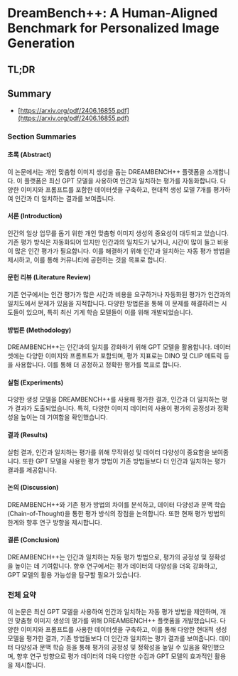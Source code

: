 # DreamBench++: A Human-Aligned Benchmark for Personalized Image Generation
## TL;DR
## Summary
- [https://arxiv.org/pdf/2406.16855.pdf](https://arxiv.org/pdf/2406.16855.pdf)

### Section Summaries

#### 초록 (Abstract)

이 논문에서는 개인 맞춤형 이미지 생성을 돕는 DREAMBENCH++ 플랫폼을 소개합니다. 이 플랫폼은 최신 GPT 모델을 사용하여 인간과 일치하는 평가를 자동화합니다. 다양한 이미지와 프롬프트를 포함한 데이터셋을 구축하고, 현대적 생성 모델 7개를 평가하여 인간과 더 일치하는 결과를 보여줍니다.

#### 서론 (Introduction)

인간의 일상 업무를 돕기 위한 개인 맞춤형 이미지 생성의 중요성이 대두되고 있습니다. 기존 평가 방식은 자동화되어 있지만 인간과의 일치도가 낮거나, 시간이 많이 들고 비용이 많은 인간 평가가 필요합니다. 이를 해결하기 위해 인간과 일치하는 자동 평가 방법을 제시하고, 이를 통해 커뮤니티에 공헌하는 것을 목표로 합니다.

#### 문헌 리뷰 (Literature Review)

기존 연구에서는 인간 평가가 많은 시간과 비용을 요구하거나 자동화된 평가가 인간과의 일치도에서 문제가 있음을 지적합니다. 다양한 방법론을 통해 이 문제를 해결하려는 시도들이 있으며, 특히 최신 기계 학습 모델들이 이를 위해 개발되었습니다.

#### 방법론 (Methodology)

DREAMBENCH++는 인간과의 일치를 강화하기 위해 GPT 모델을 활용합니다. 데이터셋에는 다양한 이미지와 프롬프트가 포함되며, 평가 지표로는 DINO 및 CLIP 메트릭 등을 사용합니다. 이를 통해 더 공정하고 정확한 평가를 목표로 합니다.

#### 실험 (Experiments)

다양한 생성 모델을 DREAMBENCH++를 사용해 평가한 결과, 인간과 더 일치하는 평가 결과가 도출되었습니다. 특히, 다양한 이미지 데이터의 사용이 평가의 공정성과 정확성을 높이는 데 기여함을 확인했습니다.

#### 결과 (Results)

실험 결과, 인간과 일치하는 평가를 위해 무작위성 및 데이터 다양성이 중요함을 보여줍니다. 또한 GPT 모델을 사용한 평가 방법이 기존 방법들보다 더 인간과 일치하는 평가 결과를 제공합니다.

#### 논의 (Discussion)

DREAMBENCH++와 기존 평가 방법의 차이를 분석하고, 데이터 다양성과 문맥 학습(Chain-of-Thought)을 통한 평가 방식의 장점을 논의합니다. 또한 현재 평가 방법의 한계와 향후 연구 방향을 제시합니다.

#### 결론 (Conclusion)

DREAMBENCH++는 인간과 일치하는 자동 평가 방법으로, 평가의 공정성 및 정확성을 높이는 데 기여합니다. 향후 연구에서는 평가 데이터의 다양성을 더욱 강화하고, GPT 모델의 활용 가능성을 탐구할 필요가 있습니다.

### 전체 요약

이 논문은 최신 GPT 모델을 사용하여 인간과 일치하는 자동 평가 방법을 제안하며, 개인 맞춤형 이미지 생성의 평가를 위해 DREAMBENCH++ 플랫폼을 개발했습니다. 다양한 이미지와 프롬프트를 사용한 데이터셋을 구축하고, 이를 통해 다양한 현대적 생성 모델을 평가한 결과, 기존 방법들보다 더 인간과 일치하는 평가 결과를 보여줍니다. 데이터 다양성과 문맥 학습 등을 통해 평가의 공정성 및 정확성을 높일 수 있음을 확인했으며, 향후 연구 방향으로 평가 데이터의 더욱 다양한 수집과 GPT 모델의 효과적인 활용을 제시합니다.